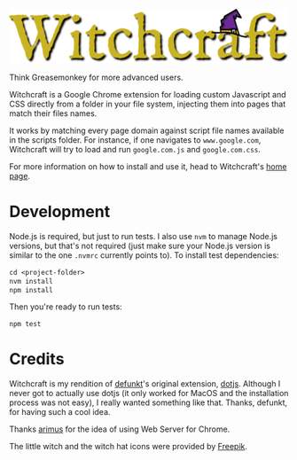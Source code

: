 
![Witchcraft](docs/title.png)

Think Greasemonkey for more advanced users.

Witchcraft is a Google Chrome extension for loading custom Javascript and CSS directly from a folder in your file system, injecting them into pages that match their files names.

It works by matching every page domain against script file names available in the scripts folder. For instance, if one navigates to `www.google.com`, Witchcraft will try to load and run `google.com.js` and `google.com.css`.

For more information on how to install and use it, head to Witchcraft's [home page](//luciopaiva.com/witchcraft).

# Development

Node.js is required, but just to run tests. I also use `nvm` to manage Node.js versions, but that's not required (just make sure your Node.js version is similar to the one `.nvmrc` currently points to). To install test dependencies:

    cd <project-folder>
    nvm install
    npm install

Then you're ready to run tests:

    npm test

# Credits

Witchcraft is my rendition of [defunkt](//github.com/defunkt)'s original extension, [dotjs](//github.com/defunkt/dotjs). Although I never got to actually use dotjs (it only worked for MacOS and the installation process was not easy), I really wanted something like that. Thanks, defunkt, for having such a cool idea.

Thanks [arimus](//github.com/arimus) for the idea of using Web Server for Chrome.

The little witch and the witch hat icons were provided by [Freepik](//www.flaticon.com/authors/freepik).

